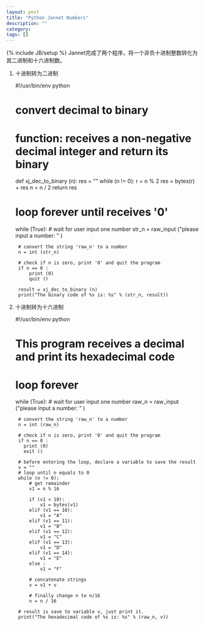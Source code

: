 ```yaml
---
layout: post
title: "Python Jannet Numbers"
description: ""
category: 
tags: []
---
```

{% include JB/setup %}
Jannet完成了两个程序，将一个非负十进制整数转化为其二进制和十六进制数。

1. 十进制转为二进制

    #!/usr/bin/env python
    # convert decimal to binary
    
    # function: receives a non-negative decimal integer and return its binary 
    def xj_dec_to_binary (n):
        res = ""
        while (n != 0):
            r = n % 2
            res = bytes(r) + res
            n = n / 2 
        return res
    
    # loop forever until receives '0'
    while (True):
        # wait for user input one number
        str_n = raw_input ("please input a number: " )
    
        # convert the string 'raw_n' to a number
        n = int (str_n)
    
        # check if n is zero, print '0' and quit the program
        if n == 0 :
            print (0)
            quit ()
    
        result = xj_dec_to_binary (n)
        print("The binary code of %s is: %s" % (str_n, result))

2. 十进制转为十六进制

    #!/usr/bin/env python
    # This program receives a decimal and print its hexadecimal code
    
    # loop forever
    while (True):
        # wait for user input one number
        raw_n = raw_input ("please input a number: " )
    
        # convert the string 'raw_n' to a number
        n = int (raw_n)
    
        # check if n is zero, print '0' and quit the program
        if n == 0 :
          print (0)
          exit ()
    
        # before entering the loop, declare a variable to save the result
        v = ""
        # loop until n equals to 0
        while (n != 0):
            # get remainder
            v1 = n % 16
    
            if (v1 < 10):
                v1 = bytes(v1)
            elif (v1 == 10):
                v1 = "A"
            elif (v1 == 11):
                v1 = "B"
            elif (v1 == 12):
                v1 = "C"
            elif (v1 == 13):
                v1 = "D"
            elif (v1 == 14):
                v1 = "E"
            else :
                v1 = "F" 
    
            # concatenate strings
            v = v1 + v
    
            # finally change n to n/16
            n = n / 16 
    
        # result is save to variable v, just print it.
        print("The hexadecimal code of %s is: %s" % (raw_n, v))
